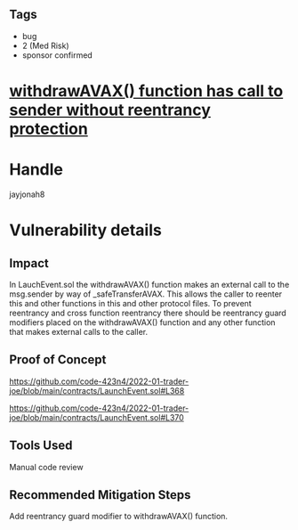 ## Tags

- bug
- 2 (Med Risk)
- sponsor confirmed

# [withdrawAVAX() function has call to sender without reentrancy protection ](https://github.com/code-423n4/2022-01-trader-joe-findings/issues/32) 

# Handle

jayjonah8


# Vulnerability details

## Impact
In LauchEvent.sol the withdrawAVAX() function makes an external call to the msg.sender by way of _safeTransferAVAX.  This allows the caller to reenter this and other functions in this and other protocol files.  To prevent reentrancy and cross function reentrancy there should be reentrancy guard modifiers placed on the withdrawAVAX() function and any other function that makes external calls to the caller. 

## Proof of Concept
https://github.com/code-423n4/2022-01-trader-joe/blob/main/contracts/LaunchEvent.sol#L368

https://github.com/code-423n4/2022-01-trader-joe/blob/main/contracts/LaunchEvent.sol#L370

## Tools Used
Manual code review 

## Recommended Mitigation Steps
Add reentrancy guard modifier to withdrawAVAX() function. 

